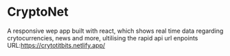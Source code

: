 # CryptoNet
A responsive wep app built with react, which shows real time data regarding crytocurrencies, news and more, ultilising the rapid api url enpoints
URL:https://crytotitbits.netlify.app/
